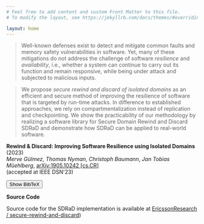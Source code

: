 ```yaml
---
# Feel free to add content and custom Front Matter to this file.
# To modify the layout, see https://jekyllrb.com/docs/themes/#overriding-theme-defaults

layout: home
---
```

> Well-known defenses exist to detect and mitigate common faults and memory safety
vulnerabilities in software.  Yet, many of these mitigations do not address the
challenge of software _resilience_ and _availability_, i.e., whether a
system can continue to carry out its function and remain responsive, while being
under attack and subjected to malicious inputs.  

> We propose _secure rewind and discard of isolated domains_ as an efficient and secure
method of improving the resilience of software that is targeted by run-time
attacks.  In difference to established approaches, we rely on
compartmentalization instead of replication and checkpointing.  We show the
practicability of our methodology by realizing a software library for
Secure Domain Rewind and Discard SDRaD and demonstrate how SDRaD can be applied
to real-world software.



**Rewind & Discard: Improving Software Resilience using Isolated Domains** (2023)  
*Merve Gülmez*,
*Thomas Nyman*,
*Christoph Baumann*,
*Jan Tobias Müehlberg*,
[arXiv:1905.10242 \[cs.CR\]](https://arxiv.org/pdf/2205.03205.pdf)  
(accepted at IEEE DSN'23)

<head>
    <title>Show/Hide BibTeX Entry</title>
    <style>
        #bibtex {
            display: none;
        }
    </style>
</head>
<body>
    <button id="toggleButton" onclick="toggleBibTeX()">Show BibTeX</button>
    <pre id="bibtex">
@misc{Gulmez23,
    author = {Gülmez, Merve and Nyman, Thomas and Bauman, Christoph and Mühlberg, Jan Tobias},
    title = {Rewind \& Discard: Improving Software Resilience Using Isolated Domains},
    year = {2023},  
    howpublished = {To appear in 53rd Annual IEEE/IFIP International Conference on Dependable Systems and Networks (DSN 2023)}, 
    note = {A technical report is available at \url{https://arxiv.org/pdf/2205.03205.pdf}}
}
    </pre>
</body>

**Source Code**

Source code for the SDRaD implementation is available at [EricssonResearch /
secure-rewind-and-discard](https://github.com/EricssonResearch/secure-rewind-and-discard/))


<script>
    function toggleBibTeX() {
        var bibtexDiv = document.getElementById("bibtex");
        var toggleButton = document.getElementById("toggleButton");

        if (bibtexDiv.style.display === "none") {
            bibtexDiv.style.display = "block";
            toggleButton.innerHTML = "Hide BibTeX";
        } else {
            bibtexDiv.style.display = "none";
            toggleButton.innerHTML = "Show BibTeX";
        }
    }
</script>

